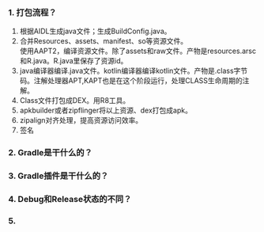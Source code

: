 ### 1. 打包流程？
1. 根据AIDL生成java文件；生成BuildConfig.java。
2. 合并Resources、assets、manifest、so等资源文件。  
   使用AAPT2，编译资源文件。除了assets和raw文件。产物是resources.arsc和R.java。R.java里保存了资源id。
3. java编译器编译.java文件。kotlin编译器编译kotlin文件。产物是.class字节码。注解处理器APT,KAPT也是在这个阶段运行，处理CLASS生命周期的注解。
4. Class文件打包成DEX。用R8工具。
5. apkbuilder或者zipflinger将以上资源、dex打包成apk。
6. zipalign对齐处理，提高资源访问效率。
7. 签名

### 2. Gradle是干什么的？
### 3. Gradle插件是干什么的？
### 4. Debug和Release状态的不同？
### 5. 